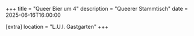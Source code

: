 +++
title = "Queer Bier um 4"
description = "Queerer Stammtisch"
date = 2025-06-16T16:00:00

[extra]
location = "L.U.I. Gastgarten"
+++
